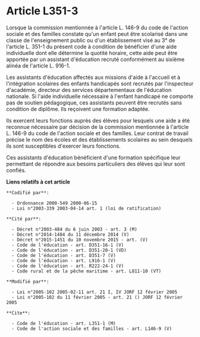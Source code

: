 # Article L351-3

Lorsque la commission mentionnée à l'article L. 146-9 du code de l'action sociale et des familles constate qu'un enfant peut
être scolarisé dans une classe de l'enseignement public ou d'un établissement visé au 3° de l'article L. 351-1 du présent
code à condition de bénéficier d'une aide individuelle dont elle détermine la quotité horaire, cette aide peut être apportée
par un assistant d'éducation recruté conformément au sixième alinéa de l'article L. 916-1.

Les assistants d'éducation affectés aux missions d'aide à l'accueil et à l'intégration scolaires des enfants handicapés sont
recrutés par l'inspecteur d'académie, directeur des services départementaux de l'éducation nationale. Si l'aide individuelle
nécessaire à l'enfant handicapé ne comporte pas de soutien pédagogique, ces assistants peuvent être recrutés sans condition
de diplôme. Ils reçoivent une formation adaptée.

Ils exercent leurs fonctions auprès des élèves pour lesquels une aide a été reconnue nécessaire par décision de la commission
mentionnée à l'article L. 146-9 du code de l'action sociale et des familles. Leur contrat de travail précise le nom des
écoles et des établissements scolaires au sein desquels ils sont susceptibles d'exercer leurs fonctions.

Ces assistants d'éducation bénéficient d'une formation spécifique leur permettant de répondre aux besoins particuliers des
élèves qui leur sont confiés.

**Liens relatifs à cet article**

	**Codifié par**:

	  - Ordonnance 2000-549 2000-06-15
	  - Loi n°2003-339 2003-04-14 art. 1 (loi de ratification)

	**Cité par**:

	  - Décret n°2003-484 du 6 juin 2003 - art. 3 (M)
	  - Décret n°2014-1484 du 11 décembre 2014 (V)
	  - Décret n°2015-1451 du 10 novembre 2015 - art. (V)
	  - Code de l'éducation - art. D351-16-1 (V)
	  - Code de l'éducation - art. D351-20-1 (VD)
	  - Code de l'éducation - art. D351-7 (V)
	  - Code de l'éducation - art. L916-1 (V)
	  - Code de l'éducation - art. R222-24-1 (V)
	  - Code rural et de la pêche maritime - art. L811-10 (VT)

	**Modifié par**:

	  - Loi n°2005-102 2005-02-11 art. 21 I, IV JORF 12 février 2005
	  - Loi n°2005-102 du 11 février 2005 - art. 21 () JORF 12 février 2005

	**Cite**:

	  - Code de l'éducation - art. L351-1 (M)
	  - Code de l'action sociale et des familles - art. L146-9 (V)
